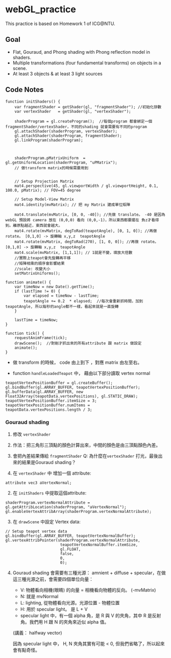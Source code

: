 # webGL_practice
This practice is based on Homework 1 of ICG@NTU. 

## Goal
* Flat, Gouraud, and Phong shading with Phong reflection model in shaders.
* Multiple transformations (four fundamental transforms) on objects in a scene.
* At least 3 objects & at least 3 light sources


## Code Notes

```
function initShaders() {
    var fragmentShader = getShader(gl, "fragmentShader"); //初始化摻數
    var vertexShader   = getShader(gl, "vertexShader");

    shaderProgram = gl.createProgram();  //每個program 都會綁定一個fragmentShader/vertexShader，不同的shading 就會需要有不同的program
    gl.attachShader(shaderProgram, vertexShader);
    gl.attachShader(shaderProgram, fragmentShader);
    gl.linkProgram(shaderProgram);



    shaderProgram.pMatrixUniform  = gl.getUniformLocation(shaderProgram, "uPMatrix");   
    // 做transform matrix的時候需要用到


    // Setup Projection Matrix  
    mat4.perspective(45, gl.viewportWidth / gl.viewportHeight, 0.1, 100.0, pMatrix); // FOV=45 degree

    // Setup Model-View Matrix
    mat4.identity(mvMatrix); // 把 my Matrix 建成單位矩陣
    
    mat4.translate(mvMatrix, [0, 0, -40]); //先做 translate。 -40 是因為 webGL 預設將 camera 放在 (0,0,0) 看向 (0,0,-1)，所以東西都要擺在 負z才看得到。離原點越近，東西就會越大。 
    mat4.rotate(mvMatrix, degToRad(teapotAngle), [0, 1, 0]); //再做 rotate。 [0,1,0] -> 旋轉軸 x,y,z  teapotAngle
    mat4.rotate(mvMatrix, degToRad(270), [1, 0, 0]); //再做 rotate。 [0,1,0] -> 旋轉軸 x,y,z  teapotAngle
    mat4.scale(mvMatrix, [1,1,1]); // 1就是不變，填放大倍數
    //實際上teapot會先旋轉再平移
    //矩陣相乘的順序會影響結果
    //scale: 改變大小
    setMatrixUniforms();
```

```
function animate() {
    var timeNow = new Date().getTime();
    if (lastTime != 0) {
        var elapsed = timeNow - lastTime;
        teapotAngle += 0.2  * elapsed;  //每次會重新抓時間，加到teapotAngle, 所以每秒的angle都不一樣，看起來就是一直旋轉
    }
    
    lastTime = timeNow;
}
```

```
function tick() {
    requestAnimFrame(tick);
    drawScene();  //對剛才抓出來的所有attribute 跟 matrix 做設定
    animate();
}
```


* 做 transform 的時候， code 由上到下 ，對應 matrix 由左至右。

* function `handleLoadedTeapot` 中， 藉由以下部分讀取 vertex normal

```
teapotVertexPositionBuffer = gl.createBuffer();
gl.bindBuffer(gl.ARRAY_BUFFER, teapotVertexPositionBuffer);
gl.bufferData(gl.ARRAY_BUFFER, new Float32Array(teapotData.vertexPositions), gl.STATIC_DRAW);
teapotVertexPositionBuffer.itemSize = 3;
teapotVertexPositionBuffer.numItems = teapotData.vertexPositions.length / 3;
```
  


### Gouraud shading
1. 修改 `vertexShader`
2. 作法：把三角形三頂點的顏色計算出來，中間的顏色是由三頂點顏色內差。
3. 會把內差結果傳給 `fragmentShader`
Q: 為什麼在`vertexShader` 打光，最後出來的結果是Gouraud shading？


1. 在 `vertexShader` 中 增加一個 attribute:
```
attribute vec3 aVertexNormal; 
```
2. 在 `initShaders` 中提取這個attribute:
```
shaderProgram.vertexNormalAttribute = gl.getAttribLocation(shaderProgram, "aVertexNormal");
gl.enableVertexAttribArray(shaderProgram.vertexNormalAttribute);
```

3. 在 `drawScene` 中設定 Vertex data:
```
// Setup teapot vertex data
gl.bindBuffer(gl.ARRAY_BUFFER, teapotVertexNormalBuffer);
gl.vertexAttribPointer(shaderProgram.vertexNormalAttribute, 
                        teapotVertexNormalBuffer.itemSize, 
                        gl.FLOAT, 
                        false, 
                        0, 
                        0);
```


4. Gouraud shading 會需要有三種光源： amnient + diffuse + specular，在做這三種光源之前，會需要四個單位向量：
    - V: 物體看向相機(眼睛) 的向量 = 相機看向物體的反向。 (-mvMatrix)
    - N: 就是 mvNormal 
    - L: lighting, 從物體看向光源。光源位置 - 物體位置
    - H: 用於 specular light。 是 L + V
    * specular light 中，有一個 alpha 角，是 R 與 V 的夾角，其中 R 是反射角。我們用 H 跟 N 的夾角來近似 alpha 值。

    (講義： halfway vector)
    
    因為 specular light 中， H, N 夾角其實有可能 < 0, 但我們省略了，所以起來會有點奇怪。
